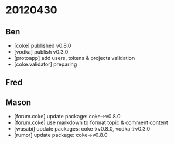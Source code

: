 # 20120430

## Ben
- [coke] published v0.8.0
- [vodka] publish v0.3.0
- [protoapp] add users, tokens & projects validation
- [coke.validator] preparing



## Fred



## Mason
- [forum.coke] update package: coke->v0.8.0
- [forum.coke] use markdown to format topic & comment content
- [wasabi] update packages: coke->v0.8.0, vodka->v0.3.0
- [rumor] update package: coke->v0.8.0